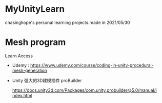 # MyUnityLearn
chasinghope's personal learning projects.made in 2021/05/30



# Mesh program

Learn  Access

- Udemy :  https://www.udemy.com/course/coding-in-unity-procedural-mesh-generation

- Unity 强大的3D建模插件 proBuilder

  https://docs.unity3d.com/Packages/com.unity.probuilder@5.0/manual/index.html

